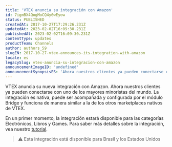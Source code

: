 ```yaml
---
title: 'VTEX anuncia su integración con Amazon'
id: 7igmBX4QogMoCQ4y6wEyow
status: PUBLISHED
createdAt: 2017-10-27T17:29:26.231Z
updatedAt: 2023-02-02T16:09:30.231Z
publishedAt: 2023-02-02T16:09:30.231Z
contentType: updates
productTeam: Channels
author: authors_59
slugEN: 2017-10-27-vtex-announces-its-integration-with-amazon
locale: es
legacySlug: vtex-anuncia-su-integracion-con-amazon
announcementImageID: 'undefined'
announcementSynopsisES: 'Ahora nuestros clientes ya pueden conectarse con una de las mayores tiendas del mundo.'
---
```


VTEX anuncia su nueva integración con Amazon. Ahora nuestros clientes ya pueden conectarse con uno de los mayores minoristas del mundo. La integración es nativa, puede ser acompañada y configurada por el módulo Bridge y funciona de manera similar a la de los otros marketplaces nativos de VTEX.

En un primer momento, la integración estará disponible para las categorías Electrónicos, Libros y Games. Para saber más detalles sobre la integración, vea nuestro [tutorial](/es/tracks/configurar-la-integracion-de-amazon--6sgd4Pagy3wNsWKBvmIFrP).

> ⚠️ Esta integración está disponible para Brasil y los Estados Unidos
